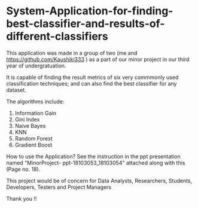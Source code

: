 # System-Application-for-finding-best-classifier-and-results-of-different-classifiers

This application was made in a group of two (me and https://github.com/Kaushiki333 ) as a part of our minor project in our third year of undergratuation. 

It is capable of finding the result metrics of six very commmonly used classification techniques; and can also find the best classifier for any dataset.

The algorithms include:
1) Information Gain
2) Gini Index
3) Naive Bayes
4) KNN
5) Random Forest
6) Gradient Boost

How to use the Application? See the instruction in the ppt presentation named "MinorProject- ppt-18103053_18103054" attached along with this (Page no. 18).

This project would be of concern for Data Analysts, Researchers, Students, Developers, Testers and Project Managers

Thank you !!
